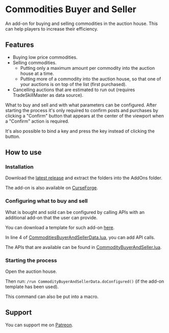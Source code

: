 # Commodities Buyer and Seller

An add-on for buying and selling commodities in the auction house. This can help players to increase their efficiency.

## Features

* Buying low price commodities.
* Selling commodities.
  * Putting only a maximum amount per commodity into the auction house at a time.
  * Putting more of a commodity into the auction house, so that one of your auctions is on top of the list (first purchased).
* Cancelling auctions that are estimated to run out (requires TradeSkillMaster as data source).

What to buy and sell and with what parameters can be configured. After starting the process it's only required to
confirm posts and purchases by clicking a "Confirm" button that appears at the center of the viewport when a "Confirm"
action is required.

It's also possible to bind a key and press the key instead of clicking the button.

## How to use

### Installation

Download the [latest release](https://github.com/SanjoSolutions/CommodityBuyerAndSeller/releases) and extract the folders into the AddOns folder.

The add-on is also available on [CurseForge](https://www.curseforge.com/wow/addons/commodities-buyer-and-seller/files).

### Configuring what to buy and sell

What is bought and sold can be configured by calling APIs with an additional add-on that the user can provide.

You can download a template for such add-on [here](https://github.com/SanjoSolutions/CommodityBuyerAndSellerData.git).

In line 4 of [CommoditiesBuyerAndSellerData.lua](https://github.com/SanjoSolutions/CommodityBuyerAndSellerData/blob/b2281afd256ae4b02b03ae00def7da82890de2c5/CommodityBuyerAndSellerData.lua), you can add API calls.

The APIs that are available can be found in [CommodityBuyerAndSeller.lua](https://github.com/SanjoSolutions/CommodityBuyerAndSeller/blob/main/CommodityBuyerAndSeller/CommodityBuyerAndSeller.lua).

### Starting the process

Open the auction house.

Then run: `/run CommodityBuyerAndSellerData.doConfigured()` (if the add-on template has been used).

This command can also be put into a macro.

## Support

You can support me on [Patreon](https://www.patreon.com/addons_by_sanjo).
